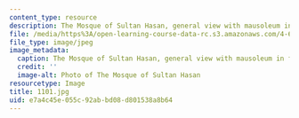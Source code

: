 ```yaml
---
content_type: resource
description: The Mosque of Sultan Hasan, general view with mausoleum in front.
file: /media/https%3A/open-learning-course-data-rc.s3.amazonaws.com/4-614-religious-architecture-and-islamic-cultures-fall-2002/e7a4c45e055c92abbd08d801538a8b64_1101.jpg
file_type: image/jpeg
image_metadata:
  caption: The Mosque of Sultan Hasan, general view with mausoleum in front.
  credit: ''
  image-alt: Photo of The Mosque of Sultan Hasan
resourcetype: Image
title: 1101.jpg
uid: e7a4c45e-055c-92ab-bd08-d801538a8b64
---
```

